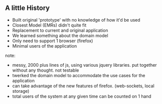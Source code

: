 ## A little History

 - Built original 'prototype' with no knowledge of how it'd be used
 - Closest Model (EMRs) didn't quite fit
 - Replacement to current and original application
 - We learned something about the domain model
 - Only need to support 1 browser (firefox)
 - Minimal users of the application

note:
  - messy, 2000 plus lines of js, using various jquery libraries. put together without any thought. not testable
  - twerked the domain model to accommodate the use cases for the application
  - can take advantage of the new features of firefox. (web-sockets, local storage)
  - total users of the system at any given time can be counted on 1 hand
